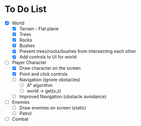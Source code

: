 # To Do List

- [x] World
  - [x] Terrain - Flat plane
  - [x] Trees
  - [x] Rocks
  - [x] Bushes
  - [x] Prevent trees/rocks/bushes from intersecting each other
  - [x] Add controls to UI for world
- [ ] Player Character
  - [x] Draw character on the screen
  - [x] Point and click controls
  - [ ] Navigation (ignore obstacles)
    - [ ] A\* algorithm
    - [ ] world -> get(x,z)
  - [ ] Improved Navigation (obstacle avoidance)
- [ ] Enemies
  - [ ] Draw enemies on screen (static)
  - [ ] Patrol
- [ ] Combat
